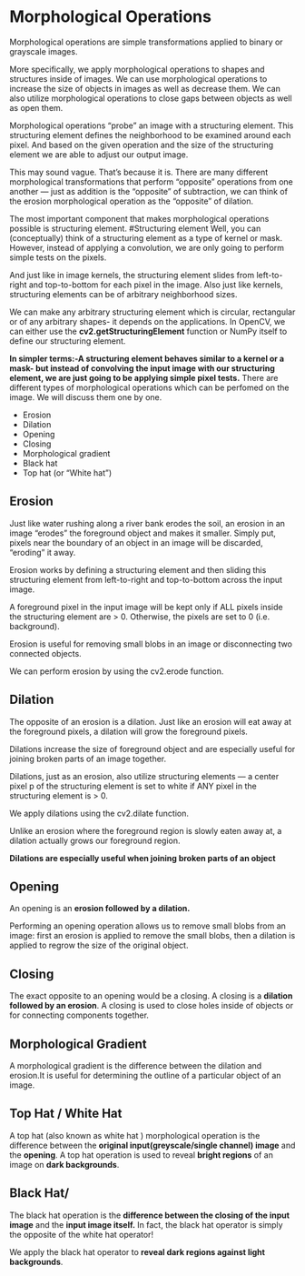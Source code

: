 # Morphological Operations
Morphological operations are simple transformations applied to binary or grayscale images.

More specifically, we apply morphological operations to shapes and structures inside of images. We can use morphological operations to increase the size of objects in images as well as decrease them. We can also utilize morphological operations to close gaps between objects as well as open them.

Morphological operations “probe” an image with a structuring element. This structuring element defines the neighborhood to be examined around each pixel. And based on the given operation and the size of the structuring element we are able to adjust our output image.

This may sound vague. That’s because it is. There are many different morphological transformations that perform “opposite” operations from one another — just as addition is the “opposite” of subtraction, we can think of the erosion morphological operation as the “opposite” of dilation.

The most important component that makes morphological operations possible is structuring element.
#Structuring element
Well, you can (conceptually) think of a structuring element as a type of kernel or mask. However, instead of applying a convolution, we are only going to perform simple tests on the pixels.

And just like in image kernels, the structuring element slides from left-to-right and top-to-bottom for each pixel in the image. Also just like kernels, structuring elements can be of arbitrary neighborhood sizes.

We can make any arbitrary structuring element which is circular, rectangular or of any arbitrary shapes- it depends on the applications.
In OpenCV, we can either use the **cv2.getStructuringElement**  function or NumPy itself to define our structuring element.


**In simpler terms:-A structuring element behaves similar to a kernel or a mask- but instead of convolving the input image with our structuring element, we are just going to be applying simple pixel tests.**
There are different types of morphological operations which can be perfomed on the image. We will discuss them one by one.
* Erosion
* Dilation
* Opening
* Closing
* Morphological gradient
* Black hat
* Top hat (or “White hat”)

## Erosion
Just like water rushing along a river bank erodes the soil, an erosion in an image “erodes” the foreground object and makes it smaller. Simply put, pixels near the boundary of an object in an image will be discarded, “eroding” it away.

Erosion works by defining a structuring element and then sliding this structuring element from left-to-right and top-to-bottom across the input image.

A foreground pixel in the input image will be kept only if ALL pixels inside the structuring element are > 0. Otherwise, the pixels are set to 0 (i.e. background).

Erosion is useful for removing small blobs in an image or disconnecting two connected objects.

We can perform erosion by using the cv2.erode  function.


## Dilation
The opposite of an erosion is a dilation. Just like an erosion will eat away at the foreground pixels, a dilation will grow the foreground pixels.

Dilations increase the size of foreground object and are especially useful for joining broken parts of an image together.

Dilations, just as an erosion, also utilize structuring elements — a center pixel p of the structuring element is set to white if ANY pixel in the structuring element is > 0.

We apply dilations using the cv2.dilate  function.

Unlike an erosion where the foreground region is slowly eaten away at, a dilation actually grows our foreground region.

**Dilations are especially useful when joining broken parts of an object** 


## Opening
An opening is an **erosion followed by a dilation.**

Performing an opening operation allows us to remove small blobs from an image: first an erosion is applied to remove the small blobs, then a dilation is applied to regrow the size of the original object.

## Closing
The exact opposite to an opening would be a closing. A closing is a **dilation followed by an erosion**.
A closing is used to close holes inside of objects or for connecting components together.


## Morphological Gradient
A morphological gradient is the difference between the dilation and erosion.It is useful for determining the outline of a particular object of an image.

## Top Hat / White Hat
A top hat (also known as white hat ) morphological operation is the difference between the **original input(greyscale/single channel) image** and the **opening**.
A top hat operation is used to reveal **bright regions** of an image on **dark backgrounds**.

## Black Hat/ 

The black hat operation is the **difference between the closing of the input image** and the **input image itself.** In fact, the black hat operator is simply the opposite of the white hat operator!

We apply the black hat operator to **reveal dark regions against light backgrounds**.




